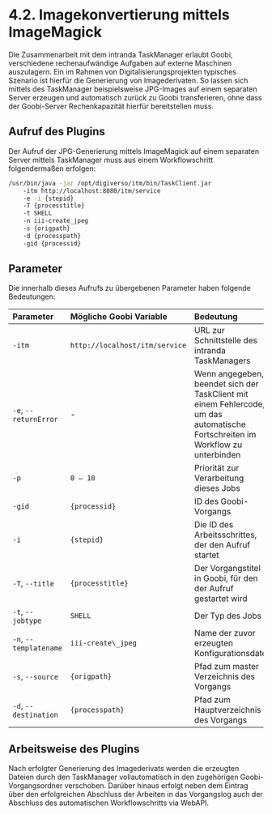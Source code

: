 # 4.2. Imagekonvertierung mittels ImageMagick

Die Zusammenarbeit mit dem intranda TaskManager erlaubt Goobi, verschiedene rechenaufwändige Aufgaben auf externe Maschinen auszulagern. Ein im Rahmen von Digitalisierungsprojekten typisches Szenario ist hierfür die Generierung von Imagederivaten. So lassen sich mittels des TaskManager beispielsweise JPG-Images auf einem separaten Server erzeugen und automatisch zurück zu Goobi transferieren, ohne dass der Goobi-Server Rechenkapazität hierfür bereitstellen muss.

## Aufruf des Plugins

Der Aufruf der JPG-Generierung mittels ImageMagick auf einem separaten Server mittels TaskManager muss aus einem Workflowschritt folgendermaßen erfolgen:

```bash
/usr/bin/java -jar /opt/digiverso/itm/bin/TaskClient.jar 
    -itm http://localhost:8080/itm/service 
    -e -i {stepid} 
    -T {processtitle} 
    -t SHELL 
    -n iii-create_jpeg 
    -s {origpath} 
    -d {processpath} 
    -gid {processid}
```

## Parameter

Die innerhalb dieses Aufrufs zu übergebenen Parameter haben folgende Bedeutungen:

| Parameter | Mögliche Goobi Variable | Bedeutung |
| :--- | :--- | :--- |
| `-itm` | `http://localhost/itm/service` | URL zur Schnittstelle des intranda TaskManagers |
| `-e`, `--returnError` | - | Wenn angegeben, beendet sich der TaskClient mit einem Fehlercode, um das automatische Fortschreiten im Workflow zu unterbinden |
| `-p` | `0 – 10` | Priorität zur Verarbeitung dieses Jobs |
| `-gid` | `{processid}` | ID des Goobi-Vorgangs |
| `-i`  | `{stepid}` | Die ID des Arbeitsschrittes, der den Aufruf startet |
| `-T`, `--title` | `{processtitle}` | Der Vorgangstitel in Goobi, für den der Aufruf gestartet wird |
| `-t`, `--jobtype` | `SHELL` | Der Typ des Jobs |
| `-n`, `--templatename` | `iii-create\_jpeg` | Name der zuvor erzeugten Konfigurationsdatei |
| `-s`, `--source` | `{origpath}` | Pfad zum master Verzeichnis des Vorgangs |
| `-d`, `--destination` | `{processpath}` | Pfad zum Hauptverzeichnis des Vorgangs |

## Arbeitsweise des Plugins

Nach erfolgter Generierung des Imagederivats werden die erzeugten Dateien durch den TaskManager vollautomatisch in den zugehörigen Goobi-Vorgangsordner verschoben. Darüber hinaus erfolgt neben dem Eintrag über den erfolgreichen Abschluss der Arbeiten in das Vorgangslog auch der Abschluss des automatischen Workflowschritts via WebAPI. 

